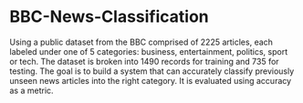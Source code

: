 # BBC-News-Classification
Using a public dataset from the BBC comprised of 2225 articles, each labeled under one of 5 categories: business, entertainment, politics, sport or tech. The dataset is broken into 1490 records for training and 735 for testing. The goal is to build a system that can accurately classify previously unseen news articles into the right category. It is evaluated using accuracy as a metric.

